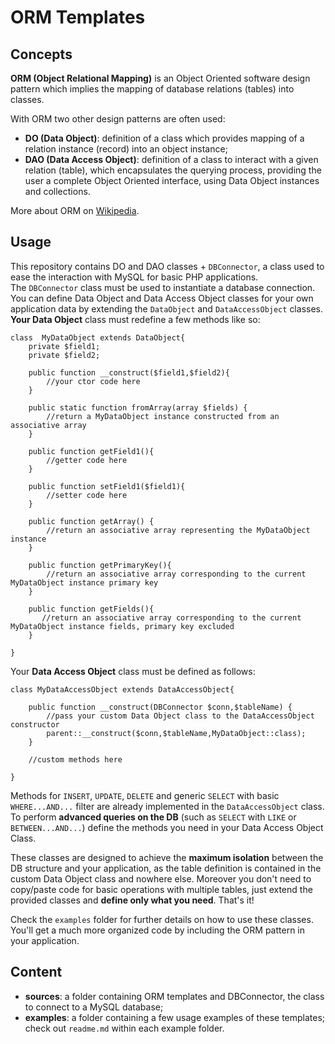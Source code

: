 # ORM Templates
## Concepts
**ORM (Object Relational Mapping)** is an Object Oriented software design pattern which implies the mapping of database relations (tables) into classes.

With ORM two other design patterns are often used:
- **DO (Data Object)**: definition of a class which provides mapping of a relation instance (record) into an object instance;
- **DAO (Data Access Object)**: definition of a class to interact with a given relation (table), which encapsulates the querying process, providing the user a complete Object Oriented interface, using Data Object instances and collections.

More about ORM on [Wikipedia](https://en.wikipedia.org/wiki/Object-relational_mapping).

## Usage

This repository contains DO and DAO classes + `DBConnector`, a class used to ease the interaction with MySQL for basic PHP applications.<br>
The `DBConnector` class must be used to instantiate a database connection.<br>
You can define Data Object and Data Access Object classes for your own application data by extending the `DataObject` and `DataAccessObject` classes.<br>**Your Data Object** class must redefine a few methods like so:

```
class  MyDataObject extends DataObject{
    private $field1;
    private $field2;

    public function __construct($field1,$field2){
        //your ctor code here
    }

    public static function fromArray(array $fields) {
        //return a MyDataObject instance constructed from an associative array
    }

    public function getField1(){
        //getter code here
    }

    public function setField1($field1){
        //setter code here
    }

    public function getArray() {
        //return an associative array representing the MyDataObject instance
    }

    public function getPrimaryKey(){
        //return an associative array corresponding to the current MyDataObject instance primary key
    }
    
    public function getFields(){
       //return an associative array corresponding to the current MyDataObject instance fields, primary key excluded
    }

}
```
Your **Data Access Object** class must be defined as follows:
```
class MyDataAccessObject extends DataAccessObject{

    public function __construct(DBConnector $conn,$tableName) {
        //pass your custom Data Object class to the DataAccessObject constructor
        parent::__construct($conn,$tableName,MyDataObject::class);
    }

    //custom methods here

}
```
Methods for `INSERT`, `UPDATE`, `DELETE` and generic `SELECT` with basic `WHERE...AND...` filter are already implemented in the `DataAccessObject` class. To perform **advanced queries on the DB** (such as `SELECT` with `LIKE` or `BETWEEN...AND...`) define the methods you need in your Data Access Object Class.

These classes are designed to achieve the **maximum isolation** between the DB structure and your application, as the table definition is contained in the custom Data Object class and nowhere else. Moreover you don't need to copy/paste code for basic operations with multiple tables, just extend the provided classes and **define only what you need**. That's it!

Check the `examples` folder for further details on how to use these classes.
You'll get a much more organized code by including the ORM pattern in your application.

## Content
- **sources**: a folder containing ORM templates and DBConnector, the class to connect to a MySQL database;
- **examples**: a folder containing a few usage examples of these templates; check out `readme.md` within each example folder.
